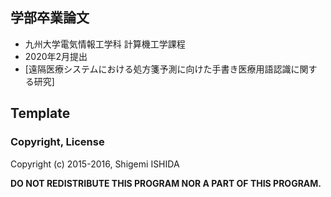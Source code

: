 ## 学部卒業論文

- 九州大学電気情報工学科 計算機工学課程
- 2020年2月提出
- [遠隔医療システムにおける処方箋予測に向けた手書き医療用語認識に関する研究]


## Template

### Copyright, License
Copyright (c) 2015-2016, Shigemi ISHIDA

**DO NOT REDISTRIBUTE THIS PROGRAM NOR A PART OF THIS PROGRAM.**
